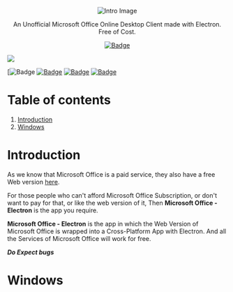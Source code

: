 <p style="text-align: center"><img src="https://github.com/agam778/Microsoft-Office-Electron/blob/main/Intro%20Image.png?raw=true" alt="Intro Image"></p>

<p style="text-align: center">An Unofficial Microsoft Office Online Desktop Client made with Electron. Free of Cost.</p>
<p style="text-align: center">
<a href="https://bit.ly/agamtechtricks"><img src="https://img.shields.io/badge/Made%20With%20♥-by%20Agam-orange?style=for-the-badge" alt="Badge"></a>

<a href="https://bit.ly/agamtechtricks"><img src="https://img.shields.io/badge/Developed%20With-Electron-red?logo=Electron&logoColor=white&style=for-the-badge"></a></p>


[![Badge]() [![Badge](https://img.shields.io/github/license/agam778/Microsoft-Office-Electron?style=for-the-badge)](https://github.com/agam778/Microsoft-Office-Electron/blob/main/license.txt) [![Badge](https://img.shields.io/github/v/release/agam778/Microsoft-Office-Electron?label=Release&logo=github&style=for-the-badge&color=blue)](https://github.com/agam778/Microsoft-Office-Electron/releases/) [![Badge](https://img.shields.io/github/downloads/agam778/Microsoft-Office-Electron/total?label=Downloads&style=for-the-badge)](https://github.com/agam778/Microsoft-Office-Electron/releases/)</p>

# Table of contents

1. [Introduction](#Introduction)
2. [Windows](#Windows)

# Introduction

As we know that Microsoft Office is a paid service, they also have a free Web version [here](https://office.com).

For those people who can't afford Microsoft Office Subscription, or don't want to pay for that, or like the web version of it, Then **Microsoft Office - Electron** is the app you require.

**Microsoft Office - Electron** is the app in which the Web Version of Microsoft Office is wrapped into a Cross-Platform App with Electron. And all the Services of Microsoft Office will work for free.

**_Do Expect bugs_**

# Windows
